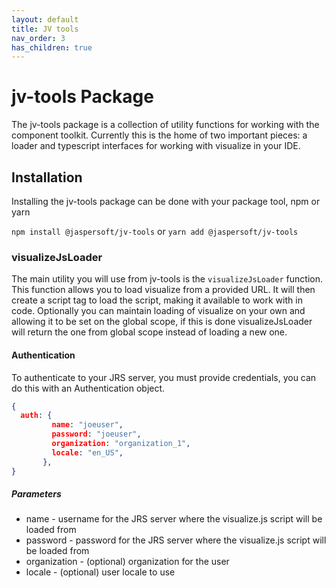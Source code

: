 ```yaml
---
layout: default
title: JV tools
nav_order: 3
has_children: true
---
```


# jv-tools Package

The jv-tools package is a collection of utility functions for working with the component toolkit. Currently this is the home of two important pieces: a loader and typescript interfaces for working with visualize in your IDE.

## Installation

Installing the jv-tools package can be done with your package tool, npm or yarn

`npm install @jaspersoft/jv-tools` or `yarn add @jaspersoft/jv-tools`


### visualizeJsLoader

The main utility you will use from jv-tools is the `visualizeJsLoader` function. This function allows you to load visualize from a provided URL. It will then create a script tag to load the script, making it available to work with in code. Optionally you can maintain loading of visualize on your own and allowing it to be set on the global scope, if this is done visualizeJsLoader will return the one from global scope instead of loading a new one.

#### Authentication

To authenticate to your JRS server, you must provide credentials, you can do this with an Authentication object.

```json
{
  auth: {
         name: "joeuser",
         password: "joeuser",
         organization: "organization_1",
         locale: "en_US",
       },
}
```

##### Parameters

* name - username for the JRS server where the visualize.js script will be loaded from
* password - password for the JRS server where the visualize.js script will be loaded from
* organization - (optional) organization for the user
* locale - (optional) user locale to use 


